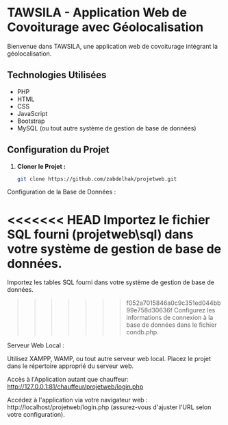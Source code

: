 # TAWSILA - Application Web de Covoiturage avec Géolocalisation

Bienvenue dans TAWSILA, une application web de covoiturage intégrant la géolocalisation. 

## Technologies Utilisées

- PHP
- HTML
- CSS
- JavaScript
- Bootstrap
- MySQL (ou tout autre système de gestion de base de données)

## Configuration du Projet

1. **Cloner le Projet :**
   ```bash
   git clone https://github.com/zabdelhak/projetweb.git

Configuration de la Base de Données :

<<<<<<< HEAD
Importez le fichier SQL fourni (projetweb\sql) dans votre système de gestion de base de données.
=======
Importez les tables SQL fourni dans votre système de gestion de base de données.
>>>>>>> f052a7015846a0c9c351ed044bb99e758d30636f
Configurez les informations de connexion à la base de données dans le fichier condb.php.

Serveur Web Local :

Utilisez XAMPP, WAMP, ou tout autre serveur web local.
Placez le projet dans le répertoire approprié du serveur web.

Accès à l'Application autant que chauffeur: http://127.0.0.1:81/chauffeur/projetweb/login.php 

Accédez à l'application via votre navigateur web : http://localhost/projetweb/login.php (assurez-vous d'ajuster l'URL selon votre configuration).

